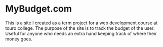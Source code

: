 # MyBudget.com
This is a site I created as a term project for a web development course at touro college.
The purpose of the site is to track the budget of the user. 
Useful for anyone who needs an extra hand keeping track of where their money goes.
